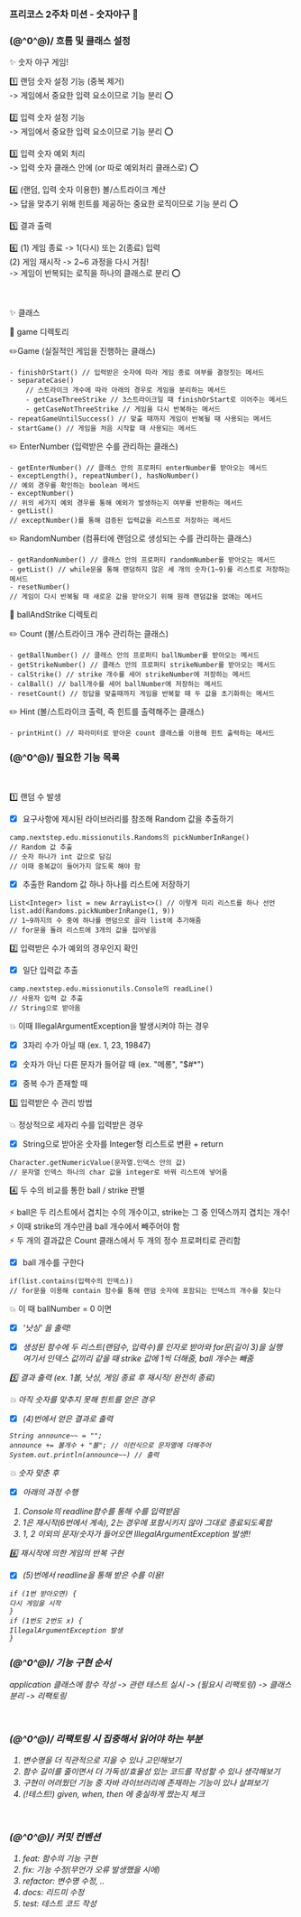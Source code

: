 ### 프리코스 2주차 미션 - 숫자야구 🤹‍

### \(@^0^@)/ 흐름 및 클래스 설정

:sparkles: 숫자 야구 게임!
<br>

1️⃣ 랜덤 숫자 설정 기능 (중복 제거)
<br>
-> 게임에서 중요한 입력 요소이므로 기능 분리 :o:
<br>

2️⃣ 입력 숫자 설정 기능
<br>
-> 게임에서 중요한 입력 요소이므로 기능 분리 :o:
<br>

3️⃣ 입력 숫자 예외 처리
<br>
-> 입력 숫자 클래스 안에 (or 따로 예외처리 클래스로) :o:
<br>

4️⃣ (랜덤, 입력 숫자 이용한) 볼/스트라이크 계산
<br>
-> 답을 맞추기 위해 힌트를 제공하는 중요한 로직이므로 기능 분리 :o:
<br>

5️⃣ 결과 출력
<br>

6️⃣ (1) 게임 종료 -> 1(다시) 또는 2(종료) 입력
   <br> (2) 게임 재시작 -> 2~6 과정을 다시 거침!
<br>
-> 게임이 반복되는 로직을 하나의 클래스로 분리 :o:

<br>

:sparkles: 클래스

📝 game 디렉토리
<br>

✏️Game (실질적인 게임을 진행하는 클래스)
<br>
```(java)
- finishOrStart() // 입력받은 숫자에 따라 게임 종료 여부를 결정짓는 메서드
- separateCase() 
    // 스트라이크 개수에 따라 아래의 경우로 게임을 분리하는 메서드
    - getCaseThreeStrike // 3스트라이크일 때 finishOrStart로 이어주는 메서드
    - getCaseNotThreeStrike // 게임을 다시 반복하는 메서드
- repeatGameUntilSuccess() // 맞출 때까지 게임이 반복될 때 사용되는 메서드
- startGame() // 게임을 처음 시작할 때 사용되는 메서드
``` 

✏️ EnterNumber (입력받은 수를 관리하는 클래스)
```(java)
- getEnterNumber() // 클래스 안의 프로퍼티 enterNumber를 받아오는 메서드
- exceptLength(), repeatNumber(), hasNoNumber()
// 예외 경우를 확인하는 boolean 메서드
- exceptNumber()
// 위의 세가지 예외 경우를 통해 예외가 발생하는지 여부를 반환하는 메서드
- getList()
// exceptNumber()를 통해 검증된 입력값을 리스트로 저장하는 메서드
``` 

✏️ RandomNumber (컴퓨터에 랜덤으로 생성되는 수를 관리하는 클래스)
<br>
```(java)
- getRandomNumber() // 클래스 안의 프로퍼티 randomNumber를 받아오는 메서드
- getList() // while문을 통해 랜덤하지 않은 세 개의 숫자(1~9)를 리스트로 저장하는 메서드
- resetNumber()
// 게임이 다시 반복될 때 새로운 값을 받아오기 위해 원래 랜덤값을 없애는 메서드
``` 

📝 ballAndStrike 디렉토리
<br>

✏️ Count (볼/스트라이크 개수 관리하는 클래스)
<br>
```(java)
- getBallNumber() // 클래스 안의 프로퍼티 ballNumber를 받아오는 메서드
- getStrikeNumber() // 클래스 안의 프로퍼티 strikeNumber를 받아오는 메서드
- calStrike() // strike 개수를 세어 strikeNumber에 저장하는 메서드
- calBall() // ball개수를 세어 ballNumber에 저장하는 메서드
- resetCount() // 정답을 맞출때까지 게임을 반복할 때 두 값을 초기화하는 메서드
``` 

✏️ Hint (볼/스트라이크 출력, 즉 힌트를 출력해주는 클래스)
<br>
```(java)
- printHint() // 파라미터로 받아온 count 클래스를 이용해 힌트 출력하는 메서드
``` 

### \(@^0^@)/ 필요한 기능 목록

<br>

1️⃣ 랜덤 수 발생
<br>
- [x] 요구사항에 제시된 라이브러리를 참조해 Random 값을 추출하기
```(java)
camp.nextstep.edu.missionutils.Randoms의 pickNumberInRange() 
// Random 값 추출
// 숫자 하나가 int 값으로 담김
// 이때 중복값이 들어가지 않도록 해야 함
```

- [x] 추출한 Random 값 하나 하나를 리스트에 저장하기
```(java)
List<Integer> list = new ArrayList<>() // 이렇게 미리 리스트를 하나 선언
list.add(Randoms.pickNumberInRange(1, 9))
// 1~9까지의 수 중에 하나를 랜덤으로 골라 list에 추가해줌
// for문을 돌려 리스트에 3개의 값을 집어넣음
```

2️⃣ 입력받은 수가 예외의 경우인지 확인
- [x] 일단 입력값 추출
```(java)
camp.nextstep.edu.missionutils.Console의 readLine()
// 사용자 입력 값 추출
// String으로 받아옴
```
:collision: 이때 IllegalArgumentException을 발생시켜야 하는 경우
- [x] 3자리 수가 아닐 때
  (ex. 1, 23, 19847)
- [x] 숫자가 아닌 다른 문자가 들어갈 때
  (ex. "메롱", "$#*")
- [x] 중복 수가 존재할 때
  
  
3️⃣ 입력받은 수 관리 방법
<br>

:collision: 정상적으로 세자리 수를 입력받은 경우
- [x] String으로 받아온 숫자를 Integer형 리스트로 변환 + return
```(java)
Character.getNumericValue(문자열.인덱스 안의 값) 
// 문자열 인덱스 하나의 char 값을 integer로 바꿔 리스트에 넣어줌  
```

4️⃣ 두 수의 비교를 통한 ball / strike 판별
<br>

:zap: ball은 두 리스트에서 겹치는 수의 개수이고, strike는 그 중 인덱스까지 겹치는 개수!
<br>
:zap: 이때 strike의 개수만큼 ball 개수에서 빼주어야 함
<br>
:zap: 두 개의 결과값은 Count 클래스에서 두 개의 정수 프로퍼티로 관리함
<br>
- [x] ball 개수를 구한다
```(java)
if(list.contains(입력수의 인덱스))
// for문을 이용해 contain 함수를 통해 랜덤 숫자에 포함되는 인덱스의 개수를 찾는다   
```
:collision: 이 때 ballNumber = 0 이면
- [x] <em>'낫싱'<em> 을 출력!

- [x] 생성된 함수에 두 리스트(랜덤수, 입력수)를 인자로 받아와 for문(길이 3)을 실행
<br> 여기서 인덱스 값끼리 같을 때 strike 값에 1씩 더해줌, ball 개수는 빼줌

5️⃣ 결과 출력 (ex. 1볼, 낫싱, 게임 종료 후 재시작/ 완전히 종료)
<br>

:collision: 아직 숫자를 맞추지 못해 힌트를 얻은 경우

- [x] (4)번에서 얻은 결과로 출력
```(java)
String announce~~ = "";
announce += 볼개수 + "볼"; // 이런식으로 문자열에 더해주어
System.out.println(announce~~) // 출력
```

:collision: 숫자 맞춘 후
<br>
- [x] 아래의 과정 수행
1. Console의 readline함수를 통해 수를 입력받음
2. 1은 재시작(6번에서 계속), 2는 경우에 포함시키지 않아 그대로 종료되도록함
3. 1, 2 이외의 문자/숫자가 들어오면 IllegalArgumentException 발생!!

6️⃣ 재시작에 의한 게임의 반복 구현
<br>
- [x] (5)번에서 readline을 통해 받은 수를 이용!
```(java)
if (1번 받아오면) {
다시 게임을 시작
} 
if (1번도 2번도 x) {
IllegalArgumentException 발생
}
```

### \(@^0^@)/ 기능 구현 순서
application 클래스에 함수 작성 -> 관련 테스트 실시 -> (필요시 리팩토링) -> 클래스 분리 -> 리팩토링

<br>

### \(@^0^@)/ 리팩토링 시 집중해서 읽어야 하는 부분
1. 변수명을 더 직관적으로 지을 수 있나 고민해보기
2. 함수 길이를 줄이면서 더 가독성/효율성 있는 코드를 작성할 수 있나 생각해보기
3. 구현이 어려웠던 기능 중 자바 라이브러리에 존재하는 기능이 있나 살펴보기
4. (!테스트!) given, when, then 에 충실하게 짰는지 체크

<br>

### \(@^0^@)/ 커밋 컨벤션
1. feat: 함수의 기능 구현
2. fix: 기능 수정(무언가 오류 발생했을 시에)
3. refactor: 변수명 수정, ..
4. docs: 리드미 수정
5. test: 테스트 코드 작성